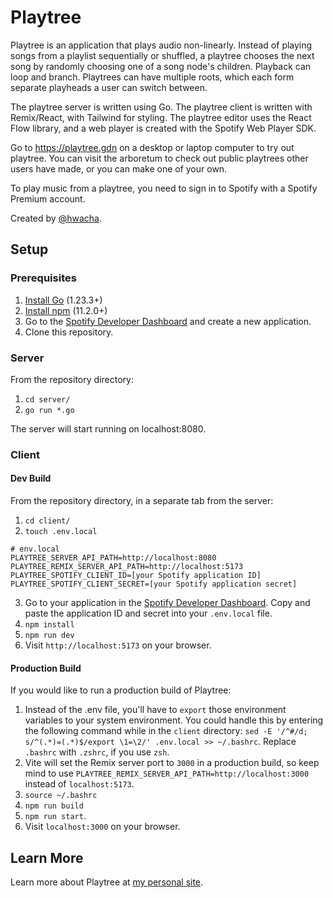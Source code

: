 # Playtree

Playtree is an application that plays audio non-linearly. Instead of playing songs from a playlist sequentially or shuffled, a playtree chooses the next song by randomly choosing one of a song node's children. Playback can loop and branch. Playtrees can have multiple roots, which each form separate playheads a user can switch between.

The playtree server is written using Go. The playtree client is written with Remix/React, with Tailwind for styling. The playtree editor uses the React Flow library, and a web player is created with the Spotify Web Player SDK.

Go to https://playtree.gdn on a desktop or laptop computer to try out playtree. You can visit the arboretum to check out public playtrees other users have made, or you can make one of your own.

To play music from a playtree, you need to sign in to Spotify with a Spotify Premium account.

Created by [@hwacha](https://github.com/hwacha).

## Setup

### Prerequisites
1. [Install Go](https://go.dev/doc/install) (1.23.3+)
2. [Install npm](https://docs.npmjs.com/downloading-and-installing-node-js-and-npm) (11.2.0+)
3. Go to the [Spotify Developer Dashboard](https://developer.spotify.com/dashboard) and create a new application.
4. Clone this repository.
 
### Server
From the repository directory:
1. `cd server/`
2. `go run *.go`

The server will start running on localhost:8080.

### Client
#### Dev Build
From the repository directory, in a separate tab from the server:
1. `cd client/`
2. `touch .env.local`
```
# env.local
PLAYTREE_SERVER_API_PATH=http://localhost:8080
PLAYTREE_REMIX_SERVER_API_PATH=http://localhost:5173
PLAYTREE_SPOTIFY_CLIENT_ID=[your Spotify application ID]
PLAYTREE_SPOTIFY_CLIENT_SECRET=[your Spotify application secret]
```
3. Go to your application in the [Spotify Developer Dashboard](https://developer.spotify.com/dashboard). Copy and paste the application ID and secret into your `.env.local` file.
4. `npm install`
5. `npm run dev`
6. Visit `http://localhost:5173` on your browser.

#### Production Build
If you would like to run a production build of Playtree:
1. Instead of the .env file, you'll have to `export` those environment variables to your system environment. You could handle this by entering the following command while in the `client` directory: `sed -E '/^#/d; s/^(.*)=(.*)$/export \1=\2/' .env.local >> ~/.bashrc`. Replace `.bashrc` with `.zshrc`, if you use `zsh`.
2. Vite will set the Remix server port to `3000` in a production build, so keep mind to use `PLAYTREE_REMIX_SERVER_API_PATH=http://localhost:3000` instead of `localhost:5173`.
3. `source ~/.bashrc`
4. `npm run build`
5. `npm run start`.
6. Visit `localhost:3000` on your browser.

## Learn More
Learn more about Playtree at [my personal site](https://hwacha.github.io).
